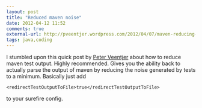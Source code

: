 ```yaml
---
layout: post
title: "Reduced maven noise"
date: 2012-04-12 11:52
comments: true
external-url: http://pveentjer.wordpress.com/2012/04/07/maven-reducing-test-output/
tags: java,coding
---
```

I stumbled upon this quick post by [Peter Veentjer](pv) about how to reduce maven test output. Highly recommended. Gives you the ability back to actually parse the output of maven by reducing the noise generated by tests to a minimum. Basically just add

    <redirectTestOutputToFile>true</redirectTestOutputToFile>

to your surefire config. 

[pv]: http://pveentjer.wordpress.com/2012/04/07/maven-reducing-test-output/
